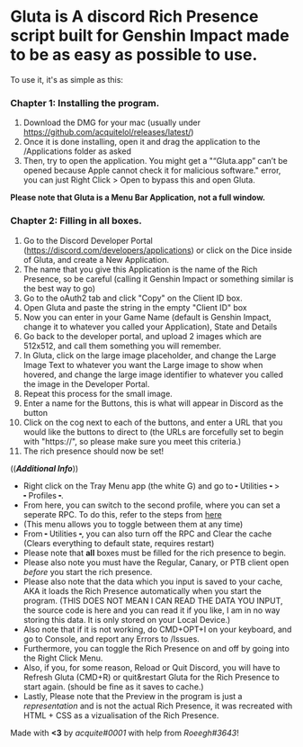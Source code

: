  # Gluta is A discord Rich Presence script built for Genshin Impact made to be as easy as possible to use.


 To use it, it's as simple as this:

### Chapter 1: **Installing the program**.
 1. Download the DMG for your mac (usually under https://github.com/acquitelol/releases/latest/)
 2. Once it is done installing, open it and drag the application to the /Applications folder as asked
 3. Then, try to open the application. You might get a "“Gluta.app” can’t be opened because Apple cannot check it for malicious software." error, you can just Right Click > Open to bypass this and open Gluta.

**Please note that Gluta is a Menu Bar Application, not a full window.**

### Chapter 2: **Filling in all boxes**.

 1. Go to the Discord Developer Portal (https://discord.com/developers/applications) or click on the Dice inside of Gluta, and create a New Application.
 2. The name that you give this Application is the name of the Rich Presence, so be careful (calling it Genshin Impact or something similar is the best way to go)
 3. Go to the oAuth2 tab and click "Copy" on the Client ID box.
 4. Open Gluta and paste the string in the empty "Client ID" box
 5. Now you can enter in your Game Name (default is Genshin Impact, change it to whatever you called your Application), State and Details
 6. Go back to the developer portal, and upload 2 images which are 512x512, and call them something you will remember.
 7. In Gluta, click on the large image placeholder, and change the Large Image Text to whatever you want the Large image to show when hovered, and change the large image identifier to whatever you called the image in the Developer Portal.
 8. Repeat this process for the small image.
 9. Enter a name for the Buttons, this is what will appear in Discord as the button
 10. Click on the cog next to each of the buttons, and enter a URL that you would like the buttons to direct to (the URLs are forcefully set to begin with "https://", so please make sure you meet this criteria.)
 11. The rich presence should now be set!
 
 ((***Additional Info***))
 - Right click on the Tray Menu app (the white G) and go to ╸Utilities╺ > ╸Profiles╺.
 - From here, you can switch to the second profile, where you can set a seperate RPC. To do this, refer to the steps from [here](#chapter-2-filling-in-all-boxes.)
 - (This menu allows you to toggle between them at any time)
 - From ╸Utilities╺, you can also turn off the RPC and Clear the cache (Clears everything to default state, requires restart)
 - Please note that **all** boxes must be filled for the rich presence to begin.
 - Please also note you must have the Regular, Canary, or PTB client open *before* you start the rich presence.
 - Please also note that the data which you input is saved to your cache, AKA it loads the Rich Presence automatically when you start the program.
   (THIS DOES NOT MEAN I CAN READ THE DATA YOU INPUT, the source code is here and you can read it if you like, I am in no way storing this data. It is
    only stored on your Local Device.)
 - Also note that if it is not working, do CMD+OPT+I on your keyboard, and go to Console, and report any Errors to /Issues.
 - Furthermore, you can toggle the Rich Presence on and off by going into the Right Click Menu.
 - Also, if you, for some reason, Reload or Quit Discord, you will have to Refresh Gluta (CMD+R) or quit&restart Gluta for the Rich Presence to start again. (should be fine as it saves to cache.)
 - Lastly, Please note that the Preview in the program is just a *representation* and is not the actual Rich Presence, it was recreated with HTML + CSS
 as a vizualisation of the Rich Presence.
 
Made with **<3** by *acquite#0001* with help from *Roeegh#3643*!
